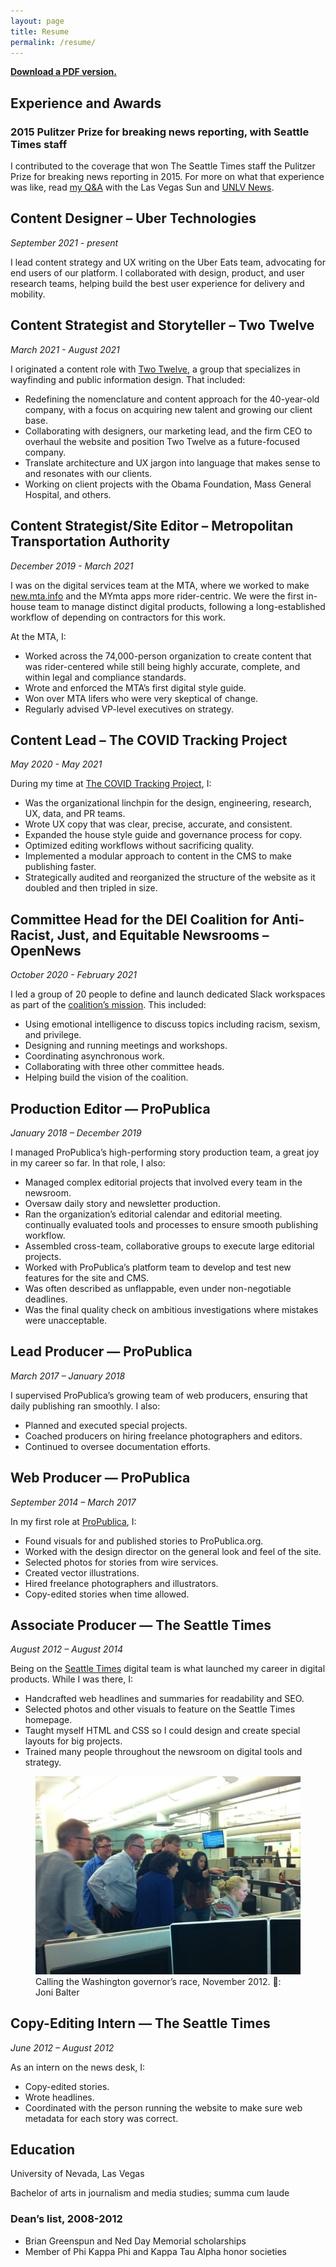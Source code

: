 ```yaml
---
layout: page
title: Resume
permalink: /resume/
---
```


**[Download a PDF version.](/assets/img/hannah-birch-resume-202501.pdf)**

## Experience and Awards

<h3><strong>2015 Pulitzer Prize for breaking news reporting, with Seattle Times staff</strong></h3>

I contributed to the coverage that won The Seattle Times staff the Pulitzer Prize for breaking news reporting in 2015. For more on what that experience was like, read [my Q&A](http://lasvegassun.com/news/2015/may/14/unlv-grad-talks-winning-pulitzer-what-journalists-/) with the Las Vegas Sun and [UNLV News](https://www.unlv.edu/news/article/journalism-graduate-part-pulitzer-prize-winning-team).

## Content Designer – Uber Technologies
_September 2021 - present_

I lead content strategy and UX writing on the Uber Eats team, advocating for end users of our platform. I collaborated with design, product, and user research teams, helping build the best user experience for delivery and mobility.

## Content Strategist and Storyteller – Two Twelve
_March 2021 - August 2021_

I originated a content role with [Two Twelve](http://www.twotwelve.com/), a group that specializes in wayfinding and public information design. That included:

- Redefining the nomenclature and content approach for the 40-year-old company, with a focus on acquiring new talent and growing our client base.
- Collaborating with designers, our marketing lead, and the firm CEO to overhaul the website and position Two Twelve as a future-focused company.
- Translate architecture and UX jargon into language that makes sense to and resonates with our clients.
- Working on client projects with the Obama Foundation, Mass General Hospital, and others.

## Content Strategist/Site Editor – Metropolitan Transportation Authority
_December 2019 - March 2021_

I was on the digital services team at the MTA, where we worked to make [new.mta.info](https://new.mta.info/) and the MYmta apps more rider-centric. We were the first in-house team to manage distinct digital products, following a long-established workflow of depending on contractors for this work.

At the MTA, I:
- Worked across the 74,000-person organization to create content that was rider-centered while still being highly accurate, complete, and within legal and compliance standards.
- Wrote and enforced the MTA’s first digital style guide.
- Won over MTA lifers who were very skeptical of change.
- Regularly advised VP-level executives on strategy.

## Content Lead – The COVID Tracking Project
_May 2020 - May 2021_

During my time at [The COVID Tracking Project](https://covidtracking.com/), I:

- Was the organizational linchpin for the design, engineering, research, UX, data, and PR teams.
- Wrote UX copy that was clear, precise, accurate, and consistent.
- Expanded the house style guide and governance process for copy.
- Optimized editing workflows without sacrificing quality.
- Implemented a modular approach to content in the CMS to make publishing faster.
- Strategically audited and reorganized the structure of the website as it doubled and then tripled in size.


## Committee Head for the DEI Coalition for Anti-Racist, Just, and Equitable Newsrooms – OpenNews
_October 2020 - February 2021_

I led a group of 20 people to define and launch dedicated Slack workspaces as part of the [coalition’s mission](https://opennews.org/blog/dei-coalition-announcement/). This included:

- Using emotional intelligence to discuss topics including racism, sexism, and privilege.
- Designing and running meetings and workshops.
- Coordinating asynchronous work.
- Collaborating with three other committee heads.
- Helping build the vision of the coalition.

## Production Editor — ProPublica

_January 2018 – December 2019_

I managed ProPublica’s high-performing story production team, a great joy in my career so far. In that role, I also:  

- Managed complex editorial projects that involved every team in the newsroom.
- Oversaw daily story and newsletter production.
- Ran the organization’s editorial calendar and editorial meeting.
continually evaluated tools and processes to ensure smooth publishing workflow.
- Assembled cross-team, collaborative groups to execute large editorial projects.
- Worked with ProPublica’s platform team to develop and test new features for the site and CMS.
- Was often described as unflappable, even under non-negotiable deadlines.
- Was the final quality check on ambitious investigations where mistakes were unacceptable.

## Lead Producer — ProPublica

_March 2017 – January 2018_

I supervised ProPublica’s growing team of web producers, ensuring that daily publishing ran smoothly. I also:
- Planned and executed special projects.
- Coached producers on hiring freelance photographers and editors.
- Continued to oversee documentation efforts.

## Web Producer — ProPublica

_September 2014 – March 2017_

In my first role at [ProPublica](https://www.propublica.org/), I:
- Found visuals for and published stories to ProPublica.org.
- Worked with the design director on the general look and feel of the site.
- Selected photos for stories from wire services.
- Created vector illustrations.
- Hired freelance photographers and illustrators.
- Copy-edited stories when time allowed.

## Associate Producer — The Seattle Times

_August 2012 – August 2014_

Being on the [Seattle Times](https://www.seattletimes.com/) digital team is what launched my career in digital products. While I was there, I:

- Handcrafted web headlines and summaries for readability and SEO.
- Selected photos and other visuals to feature on the Seattle Times homepage.
- Taught myself HTML and CSS so I could design and create special layouts for big projects.
- Trained many people throughout the newsroom on digital tools and strategy.

<figure>
  <img src="/assets/img/20121110-gov-race.jpg"/>
  <figcaption>Calling the Washington governor’s race, November 2012. 📸: Joni Balter</figcaption>
</figure>

<!-- More in Projects → -->

## Copy-Editing Intern — The Seattle Times

_June 2012 – August 2012_

As an intern on the news desk, I:
- Copy-edited stories.
- Wrote headlines.
- Coordinated with the person running the website to make sure web metadata for each story was correct.

## Education

University of Nevada, Las Vegas

Bachelor of arts in journalism and media studies; summa cum laude

<h3><strong>Dean’s list, 2008-2012</strong></h3>

- Brian Greenspun and Ned Day Memorial scholarships
- Member of Phi Kappa Phi and Kappa Tau Alpha honor societies
